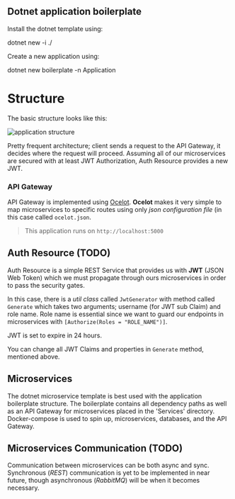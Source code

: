 ## Dotnet application boilerplate

Install the dotnet template using:

dotnet new -i ./

Create a new application using:

dotnet new boilerplate -n Application

# Structure
The basic structure looks like this:

![application structure](https://i.ibb.co/Dwfky4g/New-Project.png)

Pretty frequent architecture; client sends a request to the API Gateway, it decides where the request will proceed. Assuming all of our microservices are secured with at least JWT Authorization, Auth Resource provides a new JWT.

### API Gateway
API Gateway is implemented using [Ocelot](https://github.com/ThreeMammals/Ocelot).  **Ocelot** makes it very simple to map microservices to specific routes using only *json configuration file* (in this case called `ocelot.json`.

> This application runs on `http://localhost:5000`

## Auth Resource (TODO)
Auth Resource is a simple REST Service that provides us with **JWT** (JSON Web Token) which we must propagate through ours microservices in order to pass the security gates. 

In this case, there is a *util class* called `JwtGenerator` with method called `Generate` which takes two arguments; username (for JWT sub Claim) and role name. Role name is essential since we want to guard our endpoints in microservices with `[Authorize(Roles = "ROLE_NAME")]`.

JWT is set to expire in 24 hours.

You can change all JWT Claims and properties in `Generate` method, mentioned above.

## Microservices

The dotnet microservice template is best used with the application boilerplate structure. The boilerplate contains
all dependency paths as well as an API Gateway for microservices placed in the 'Services' directory. 
Docker-compose is used to spin up, microservices, databases, and the API Gateway.

## Microservices Communication (TODO)

Communication between microservices can be both async and sync. Synchronous (*REST*) communication is yet to be implemented in near future, though asynchronous (*RabbitMQ*) will be when it becomes necessary.
